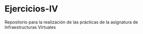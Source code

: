 # Ejercicios-IV
Repositorio para la realización de las prácticas de la asignatura de Infraestructuras   Virtuales
